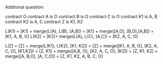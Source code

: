 Addtional question:

contract O
contract A is O
contract B is O
contract C is O
contract K1 is A, B
contract K2 is A, C
contract Z is K1, K2


L(K1) = [K1] + merge(L(A), L(B), [A,B])
      = [K1] + merge([A,O], [B,O],[A,B])
      = [K1, A, B, O]
L(K2) = [K2]+ merge(L(A), L(C), [A,C])
      = [K2, A, C, O]


L(Z) = [Z] + merge(L(K1), L(K2), [K1, K2])
      = [Z] + merge([K1, A, B, O], [K2, A, C, O], [K1,K2])
      = [Z, K1] + merge([A,B, O], [K2, A, C, O], [K2])
      = [Z, K1, K2] + merge([A, B,O], [A, C,O])
      = [Z, K1, K2, A, B, C, O]

